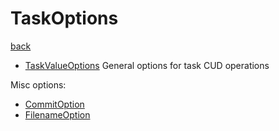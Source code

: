 # TaskOptions
[back](../BasicCommands.md)

- [TaskValueOptions](./TaskValueOptions/TaskValueOptions.md) General options for task CUD operations

Misc options:
- [CommitOption](./CommitOption.cs)
- [FilenameOption](./FilenameOption.cs)
